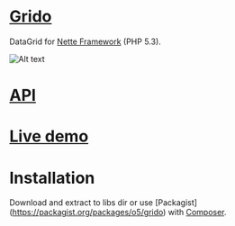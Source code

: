 [Grido](http://o5.github.io/grido-sandbox/)
=============
DataGrid for [Nette Framework](http://nette.org/) (PHP 5.3).

![Alt text](http://img.bugyik.cz/Grido.png "Sample")

[API](http://o5.github.io/grido-sandbox/api/)
=============

[Live demo](http://grido.bugyik.cz/example/)
=============

Installation
=============
Download and extract to libs dir or use [Packagist] (https://packagist.org/packages/o5/grido) with [Composer](http://getcomposer.org/).
